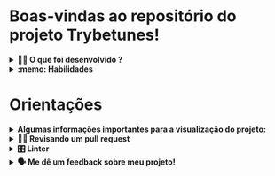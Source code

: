 # Boas-vindas ao repositório do projeto Trybetunes!

<details>
  <summary><strong>👨‍💻 O que foi desenvolvido ?</strong></summary><br />

  Neste projeto foi criado o TrybeTunes, uma aplicação capaz de reproduzir músicas das mais variadas bandas e artistas, criar uma lista de músicas favoritas e editar o perfil da pessoa usuária logada.

</details>

<details>
  <summary><strong>:memo: Habilidades</strong></summary><br />

Neste projeto, demonstra minha capacidade de:

- Fazer requisições e consumir dados vindos de uma `API`;

- Utilizar os ciclos de vida de um componente React;

- Utilizar a função `setState` de forma a garantir que um determinado código só é executado após o estado ser atualizado

- Utilizar o componente `BrowserRouter` corretamente;

- Criar rotas, mapeando o caminho da URL com o componente correspondente, via `Route`;

- Utilizar o `Switch` do `React Router`

- Criar links de navegação na aplicação com o componente `Link`;
</details>

# Orientações

<details>
  <summary><strong>Algumas informações importantes para a visualização do projeto:</strong></summary><br />

  1. Clone o repositório

  - Use o comando: `git clone git@github.com:tryber/sd-028-b-project-trybetunes.git`.
  - Entre na pasta do repositório que você acabou de clonar:
    - `cd sd-028-b-project-trybetunes`

  2. Instale as dependências

  - `npm install`.
  
  3. Para a visualização do Código:

  - `digite no terminal "npm start"`

</details>

<details>
  <summary><strong>🕵🏿 Revisando um pull request</strong></summary><br />

  Caso queira deixar um Code Review eu vou adorar, fique a vontade!

</details>

<details>
  <summary><strong>🎛 Linter</strong></summary><br />

Para garantir a qualidade do código, foi utilizado neste projeto os linters `ESLint` e `Stylelint`.
Assim o código estará alinhado com as boas práticas de desenvolvimento, sendo mais legível
e de fácil manutenção!
</details>

  <details>
    <summary><strong>🗣 Me dê um feedback sobre meu projeto!</strong></summary> <br />

  e-mail: titomalb@gmail.com 
  phone: +55(61)98261-7443

  </details> 

